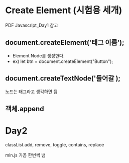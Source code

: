 # Create Element (시험용 세개)

PDF Javascript_Day1 참고

## document.createElement('태그 이름');

- Element Node를 생성한다.
- ex) let btn = document.createElement("Button");

## document.createTextNode('들어갈 );

노드는 태그라고 생각하면 됨

## 객체.append

# Day2

classList.add, remove, toggle, contains, replace

min.js 가끔 한번씩 냄